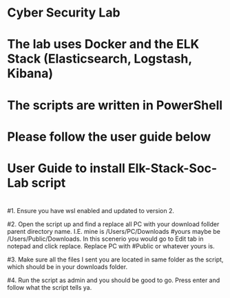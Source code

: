 # Cyber Security Lab 
# The lab uses Docker and the ELK Stack (Elasticsearch, Logstash, Kibana)
# The scripts are written in PowerShell
# Please follow the user guide below
#
# User Guide to install Elk-Stack-Soc-Lab script
#
#1. Ensure you have wsl enabled and updated to version 2.

#2. Open the script up and find a replace all PC with your download follder parent directory name. I.E. mine is /Users/PC/Downloads
#yours maybe be /Users/Public/Downloads. In this scenerio you would go to Edit tab in notepad and click replace. Replace PC with #Public or whatever yours is.

#3. Make sure all the files I sent you are located in same folder as the script, which should be in your downloads folder.

#4. Run the script as admin and you should be good to go. Press enter and follow what the script tells ya.
